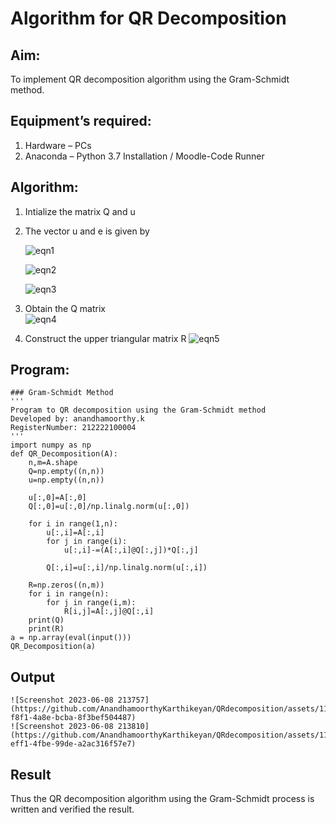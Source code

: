 # Algorithm for QR Decomposition
## Aim:
To implement QR decomposition algorithm using the Gram-Schmidt method.
## Equipment’s required:
1.	Hardware – PCs
2.	Anaconda – Python 3.7 Installation / Moodle-Code Runner
## Algorithm:
1.	Intialize the matrix Q and u
2.	The vector u and e is given by

    ![eqn1](./ex4.jpg)

    ![eqn2](./ex6.jpg)

    ![eqn3](./ex3.jpg)

3.	Obtain the Q matrix   
    ![eqn4](./ex1.jpg)
4.	Construct the upper triangular matrix R
    ![eqn5](./ex2.jpg)



## Program:
```
### Gram-Schmidt Method
''' 
Program to QR decomposition using the Gram-Schmidt method
Developed by: anandhamoorthy.k
RegisterNumber: 212222100004
'''
import numpy as np
def QR_Decomposition(A):
    n,m=A.shape
    Q=np.empty((n,n))
    u=np.empty((n,n))
    
    u[:,0]=A[:,0]
    Q[:,0]=u[:,0]/np.linalg.norm(u[:,0])
    
    for i in range(1,n):
        u[:,i]=A[:,i]
        for j in range(i):
            u[:,i]-=(A[:,i]@Q[:,j])*Q[:,j]
            
        Q[:,i]=u[:,i]/np.linalg.norm(u[:,i])
        
    R=np.zeros((n,m))
    for i in range(n):
        for j in range(i,m):
            R[i,j]=A[:,j]@Q[:,i]
    print(Q)
    print(R)
a = np.array(eval(input()))
QR_Decomposition(a)
```

## Output
```
![Screenshot 2023-06-08 213757](https://github.com/AnandhamoorthyKarthikeyan/QRdecomposition/assets/119475998/cb5948b8-f8f1-4a8e-bcba-8f3bef504487)
![Screenshot 2023-06-08 213810](https://github.com/AnandhamoorthyKarthikeyan/QRdecomposition/assets/119475998/2702b5b7-eff1-4fbe-99de-a2ac316f57e7)

```

## Result
Thus the QR decomposition algorithm using the Gram-Schmidt process is written and verified the result.
